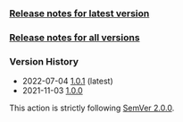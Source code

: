 ### [Release notes for latest version](latest.md)

### [Release notes for all versions](full.md)

### Version History

* 2022-07-04 [1.0.1](1.0.1.md) (latest)
* 2021-11-03 [1.0.0](1.0.0.md)


This action is strictly following [SemVer 2.0.0](https://semver.org/spec/v2.0.0.html).